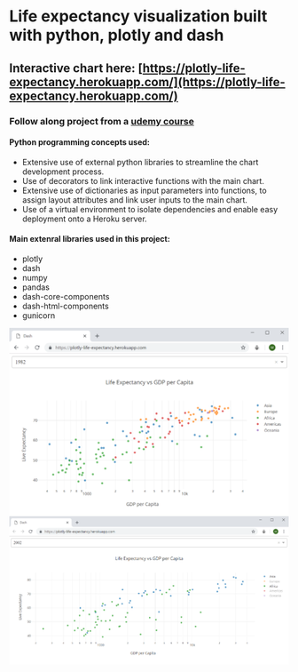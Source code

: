 # Life expectancy visualization built with python, plotly and dash
## Interactive chart here: [https://plotly-life-expectancy.herokuapp.com/](https://plotly-life-expectancy.herokuapp.com/)
### Follow along project from a [udemy course](https://www.udemy.com/interactive-python-dashboards-with-plotly-and-dash/)

#### Python programming concepts used:
- Extensive use of external python libraries to streamline the chart development process.
- Use of decorators to link interactive functions with the main chart.
- Extensive use of dictionaries as input parameters into functions, to assign layout attributes and link user inputs to the main chart.
- Use of a virtual environment to isolate dependencies and enable easy deployment onto a Heroku server.

#### Main extenral libraries used in this project:
- plotly
- dash
- numpy
- pandas
- dash-core-components
- dash-html-components
- gunicorn

![Life Expectancy Graph](./screenshot.png)
![Life Expectancy Graph](./screenshot2.png)